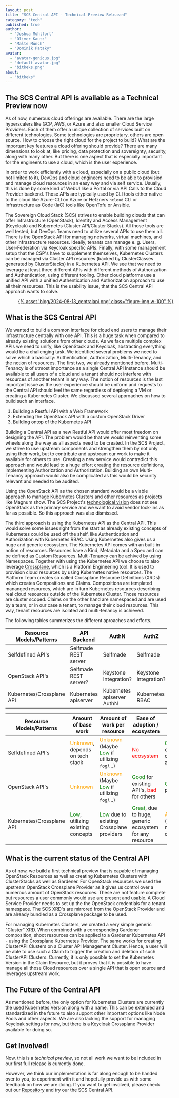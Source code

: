 ```yaml
---
layout: post
title: "SCS Central API - Technical Preview Released"
category: "tech"
published: true
author:
  - "Joshua Mühlfort"
  - "Oliver Kautz"
  - "Malte Münch"
  - "Dominik Pataky"
avatar:
  - "avatar-gonicus.jpg"
  - "default-avatar.jpg"
  - "bitkeks.png"
about:
  - "bitkeks"
---
```



## The SCS Central API is available as a Technical Preview now

As of now, numerous cloud offerings are available. There are the large hyperscalers like GCP, AWS, or Azure and also smaller Cloud Service Providers. Each of them offer a unique collection of services built on different technologies. Some technologies are proprietary, others are open source. How to choose the right cloud for the project to build? What are the important key features a cloud offering should provide? There are many dimensions to look at, like pricing, data protection and sovereignty, security, along with many other. But there is one aspect that is especially important for the engineers to use a cloud, which is the user experience.

In order to work efficiently with a cloud, especially on a public cloud (but not limited to it), DevOps and cloud engineers need to be able to provision and manage cloud resources in an easy way and via self service. Usually, this is done by some kind of WebUI like a Portal or via API Calls to the Cloud Provider backend. Those APIs are typically used by CLI tools either native to the cloud like Azure-CLI on Azure or Hetzners `hcloud` CLI or Infrastructure as Code (IaC) tools like OpenTofu or Ansible.

The Sovereign Cloud Stack (SCS) strives to enable building clouds that can offer Infrastructure (OpenStack), Identity and Access Management (Keycloak) and Kubernetes (Cluster API/Cluster Stacks).
All those tools are well tested, but DevOps Teams need to utilize several APIs to use them all.
There is the OpenStack API for managing networks, virtual machines, and other infrastructure resources. Ideally, tenants can manage e. g. Users, User-Federation via Keycloak specific APIs. Finally, with some management setup that the CSP's have to supplement themselves, Kubernetes Clusters can be managed via Cluster API resources (backed by ClusterClasses generated by ClusterStacks) in a Kubernetes API.
We see that we need to leverage at least three different APIs with different methods of Authorization and Authentication, using different tooling. Other cloud platforms use a unified API with a unified Authentication and Authorization approach to use all their resources. This is the usability issue, that the SCS Central API approach wants to solve.

<figure class="figure mx-auto d-block" style="width:100%">
  <a href="{% asset "blog/2024-08-13_centralapi.png" @path %}">
    {% asset 'blog/2024-08-13_centralapi.png' class="figure-img w-100" %}
  </a>
</figure>

## What is the SCS Central API

We wanted to build a common interface for cloud end users to manage their infrastructure centrally with one API. This is a huge task when compared to already existing solutions from other clouds. As we face multiple complex APIs we need to unify, like OpenStack and Keycloak, abstracting everything would be a challenging task. We identified several problems we need to solve which a basically: Authentication, Authorization, Multi-Tenancy, and the notion of resources. The first two, we already mentioned before. Multi-Tenancy is of utmost importance as a single Central API Instance should be available to all users of a cloud and a tenant should not interfere with resources of another tenant in any way. The notion of resources is the last important issue as the user experience should be uniform and requests to the Central API should feel the same regardless of deploying a VM or creating a Kubernetes Cluster. We discussed several approaches on how to build such an interface.

1. Building a Restful API with a Web Framework
2. Extending the OpenStack API with a custom OpenStack Driver
3. Building ontop of the Kubernetes API

Building a Central API as a new Restful API would offer most freedom on designing the API. The problem would be that we would reinventing some wheels along the way as all aspects need to be created. In the SCS Project, we strive to use upstream components and strengthen them by not only using their work, but to contribute and upstream our work to make it available for others to use. Creating a new service would contradict this approach and would lead to a huge effort creating the resource definitions, implementing Authorization and Authorization. Building an own Multi-Tenancy approach would also be complicated as this would be security relevant and needed to be audited.

Using the OpenStack API as the chosen standard would be a viable approach to manage Kubernetes Clusters and other resources as projects like Magnum show. The SCS Project's [technological vision](https://scs.community/about/#technological-vision) does not see OpenStack as the primary service and we want to avoid vendor lock-ins as far as possible. So this approach was also dismissed.

The third approach is using the Kubernetes API as the Central API. This would solve some issues right from the start as already existing concepts of Kubernetes could be used off the shelf, like Authentication and Authorization with Kubernetes RBAC. Using Kubernetes also gives us a huge and generic ecosystem. The Kubernetes API comes with an built-in notion of resources. Resources have a Kind, Metadata and a Spec and can be defined as Custom Resources. Multi-Tenancy can be achived by using Namespaces. Together with using the Kubernetes API we choose to also leverage [Crossplane](https://www.crossplane.io/), which is a Platform Engineering tool. It is used to provision cloud resources by using Kubernetes native resources. The Platform Team creates so called Crossplane Resource Definitions (XRDs) which creates Compositions and Claims. Compositions are templated mananged resources, which are in turn Kubernetes resources describing real cloud resources outside of the Kubernetes Cluster. Those resources are cluster scoped. Claims on the other hand are namespaced and are used by a team, or in our case a tenant, to manage their cloud resources. This way, tenant resources are isolated and multi-tenancy is achieved.

The following tables summerizes the different aproaches and efforts.

| Resource Models/Patterns | API Backend | AuthN | AuthZ | Multi-tenancy |
| -------- | -------- | --- | --- | ---- |
| Selfdefined API's | Selfmade REST server | Selfmade | Selfmade | Selfmade |
| OpenStack API's | Selfmade REST server? | Keystone Integration? | Keystone Integration? | Keystone Integration? |
| Kubernetes/Crossplane API | Kubernetes apiserver | Kubernetes apiserver AuthN | Kubernetes RBAC | Crossplane namespacing |


| Resource Models/Patterns | Amount of base work | Amount of work per resource | Ease of adoption / ecosystem | Scalability |
| -------- | -------- | --- | --- | --- |
| Selfdefined API's | <span style="color: orange">Unknown</span>, depends on tech stack | <span style="color: orange">Unknown</span> (Maybe <span style="color: green">Low</span> if utilizing `fog`/...) | <span style="color: red">No ecosystem</span>| <span style="color: green">Good</span>, depending on architecture |
| OpenStack API's | <span style="color: orange">Unknown</span> | <span style="color: orange">Unknown</span> (Maybe <span style="color: green">Low</span> if utilizing `fog`/...) | <span style="color: green">Good</span> for existing API's, <span style="color: red">bad</span> for others | <span style="color: green">Good</span>, probably |
| Kubernetes/Crossplane API | <span style="color: green">Low</span>, utilizing existing concepts | <span style="color: green">Low</span> due to existing Crossplane providers | <span style="color: green">Great</span>, due to huge, generic ecosystem for any resource | <span style="color: orange">Alright</span> (scale with namespaces or clusters) |

## What is the current status of the Central API

As of now, we build a first technical preview that is capable of managing OpenStack Resources as well as creating Kubernetes Clusters with ClusterStacks as well as Gardener. For OpenStack resources we used the upstream OpenStack Crossplane Provider as it gives us control over a numerous amount of OpenStack resources. These are not feature complete but resources a user commonly would use are present and usable. A Cloud Service Provider needs to set up the the OpenStack credentials for a tenant namespace. The SCS XRD's are mirrored from the OpenStack Provider and are already bundled as a Crossplane package to be used.

For managing Kubernetes Clusters, we created a very simple generic "Cluster" XRD.
When combined with a corresponding Gardener composition, shoot resources can be applied to a Gardener Kubernetes API - using the Crossplane Kubernetes Provider. The same works for creating ClusterAPI Clusters on a Cluster API Management Cluster. Hence, a user will be able to use such a Claim to trigger the creation and deletion of such ClusterAPI Clusters. Currently, it is only possible to set the Kubernetes Version in the Claim Resource, but it proves that it is possible to have manage all those Cloud resources over a single API that is open source and leverages upstream work.

## The Future of the Central API

As mentioned before, the only option for Kubernetes Clusters are currently the used Kubernetes Version along with a name. This can be extended and standardized in the future to also support other important options like Node Pools and other aspects. We are also lacking the support for managing Keycloak settings for now, but there is a Keycloak Crossplane Provider available for doing so.

## Get Involved!

Now, this is a *technical preview*, so not all work we want to be included in our first full release is currently done.

However, we think our implementation is far along enough to be handed over to you, to experiment with it and hopefully provide us with some feedback on how we are doing.
If you want to get involved, please check out our [Repository](https://github.com/SovereignCloudStack/central-api) and try our the SCS Central API.

